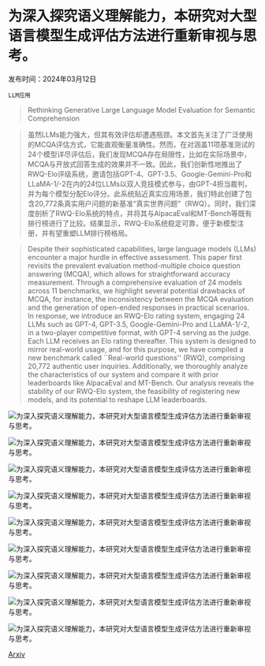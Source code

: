 # 为深入探究语义理解能力，本研究对大型语言模型生成评估方法进行重新审视与思考。

发布时间：2024年03月12日

`LLM应用`

> Rethinking Generative Large Language Model Evaluation for Semantic Comprehension

> 虽然LLMs能力强大，但其有效评估却遭遇瓶颈。本文首先关注了广泛使用的MCQA评估方式，它能直观衡量准确性。然而，在对涵盖11项基准测试的24个模型详尽评估后，我们发现MCQA存在局限性，比如在实际场景中，MCQA与开放式回答生成的效果并不一致。因此，我们创新性地推出了RWQ-Elo评级系统，邀请包括GPT-4、GPT-3.5、Google-Gemini-Pro和LLaMA-1/-2在内的24位LLMs以双人竞技模式参与，由GPT-4担当裁判，并为每个模型分配Elo评分。此系统贴近真实应用场景，我们特此创建了包含20,772条真实用户问题的新基准“真实世界问题”（RWQ）。同时，我们深度剖析了RWQ-Elo系统的特点，并将其与AlpacaEval和MT-Bench等既有排行榜进行了比较。结果显示，RWQ-Elo系统稳定可靠，便于新模型注册，并有望重塑LLM排行榜格局。

> Despite their sophisticated capabilities, large language models (LLMs) encounter a major hurdle in effective assessment. This paper first revisits the prevalent evaluation method-multiple choice question answering (MCQA), which allows for straightforward accuracy measurement. Through a comprehensive evaluation of 24 models across 11 benchmarks, we highlight several potential drawbacks of MCQA, for instance, the inconsistency between the MCQA evaluation and the generation of open-ended responses in practical scenarios. In response, we introduce an RWQ-Elo rating system, engaging 24 LLMs such as GPT-4, GPT-3.5, Google-Gemini-Pro and LLaMA-1/-2, in a two-player competitive format, with GPT-4 serving as the judge. Each LLM receives an Elo rating thereafter. This system is designed to mirror real-world usage, and for this purpose, we have compiled a new benchmark called ``Real-world questions'' (RWQ), comprising 20,772 authentic user inquiries. Additionally, we thoroughly analyze the characteristics of our system and compare it with prior leaderboards like AlpacaEval and MT-Bench. Our analysis reveals the stability of our RWQ-Elo system, the feasibility of registering new models, and its potential to reshape LLM leaderboards.

![为深入探究语义理解能力，本研究对大型语言模型生成评估方法进行重新审视与思考。](../../../paper_images/2403.07872/x1.png)

![为深入探究语义理解能力，本研究对大型语言模型生成评估方法进行重新审视与思考。](../../../paper_images/2403.07872/x2.png)

![为深入探究语义理解能力，本研究对大型语言模型生成评估方法进行重新审视与思考。](../../../paper_images/2403.07872/x3.png)

![为深入探究语义理解能力，本研究对大型语言模型生成评估方法进行重新审视与思考。](../../../paper_images/2403.07872/x4.png)

![为深入探究语义理解能力，本研究对大型语言模型生成评估方法进行重新审视与思考。](../../../paper_images/2403.07872/x5.png)

![为深入探究语义理解能力，本研究对大型语言模型生成评估方法进行重新审视与思考。](../../../paper_images/2403.07872/x6.png)

![为深入探究语义理解能力，本研究对大型语言模型生成评估方法进行重新审视与思考。](../../../paper_images/2403.07872/x7.png)

![为深入探究语义理解能力，本研究对大型语言模型生成评估方法进行重新审视与思考。](../../../paper_images/2403.07872/x8.png)

![为深入探究语义理解能力，本研究对大型语言模型生成评估方法进行重新审视与思考。](../../../paper_images/2403.07872/x9.png)

[Arxiv](https://arxiv.org/abs/2403.07872)